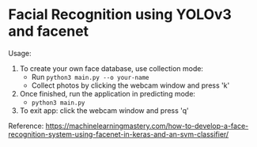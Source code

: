 # Facial Recognition using YOLOv3 and facenet

Usage: 
1. To create your own face database, use collection mode:
    * Run `python3 main.py --o your-name`
    * Collect photos by clicking the webcam window and press 'k'
2. Once finished, run the application in predicting mode:
    * `python3 main.py`
3. To exit app: click the webcam window and press 'q'

Reference: https://machinelearningmastery.com/how-to-develop-a-face-recognition-system-using-facenet-in-keras-and-an-svm-classifier/
